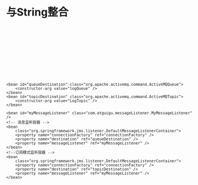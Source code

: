 # 与String整合
<code>
    <!-- jsm消息工厂 -->
	<bean id="targetConnectionFactory" class="org.apache.activemq.ActiveMQConnectionFactory">
		<property name="brokerURL" value="tcp://localhost:61616" />
	</bean>
	<bean id="connectionFactory"
		class="org.springframework.jms.connection.SingleConnectionFactory">
		<!--产生JMS Connection的ConnectionFactory -->
		<property name="targetConnectionFactory" ref="targetConnectionFactory" />
	</bean>

	<bean id="queueDestination" class="org.apache.activemq.command.ActiveMQQueue">
		<constructor-arg value="logQueue" />
	</bean>
	<bean id="topicDestination" class="org.apache.activemq.command.ActiveMQTopic">
		<constructor-arg value="LogTopic" />
	</bean>

	<bean id="myMessageListener" class="com.atguigu.messageListener.MyMessageListener" />
	<!-- 消息监听容器 -->
	<bean
		class="org.springframework.jms.listener.DefaultMessageListenerContainer">
		<property name="connectionFactory" ref="connectionFactory" />
		<property name="destination" ref="queueDestination" />
		<property name="messageListener" ref="myMessageListener" />
	</bean>
	<!--订阅模式监听容器 -->
	<bean
		class="org.springframework.jms.listener.DefaultMessageListenerContainer">
		<property name="connectionFactory" ref="connectionFactory" />
		<property name="destination" ref="topicDestination" />
		<property name="messageListener" ref="myMessageListener" />
	</bean>
</code>